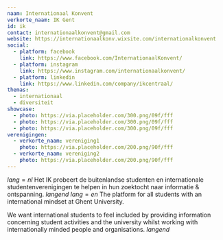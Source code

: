 ```yaml
---
naam: Internationaal Konvent
verkorte_naam: IK Gent
id: ik
contact: internationaalkonvent@gmail.com
website: https://internationaalkonv.wixsite.com/internationalkonvent
social:
  - platform: facebook
    link: https://www.facebook.com/InternationaalKonvent/
  - platform: instagram
    link: https://www.instagram.com/internationaalkonvent/
  - platform: linkedin
    link: https://www.linkedin.com/company/ikcentraal/
themas:
  - internationaal
  - diversiteit
showcase:
  - photo: https://via.placeholder.com/300.png/09f/fff
  - photo: https://via.placeholder.com/300.png/09f/fff
  - photo: https://via.placeholder.com/300.png/09f/fff
verenigingen:
  - verkorte_naam: vereniging1
    photo: https://via.placeholder.com/200.png/90f/fff
  - verkorte_naam: vereniging2
    photo: https://via.placeholder.com/200.png/90f/fff
---
```


$lang=nl$ 
Het IK probeert de buitenlandse studenten en internationale studentenverenigingen te helpen in hun zoektocht naar informatie & ontspanning. 
$langend$ 
$lang=en$ 
The platform for all students with an international mindset at Ghent University.

We want international students to feel included by providing information concerning student activities and the university whilst working with internationally minded people and organisations. 
$langend$
